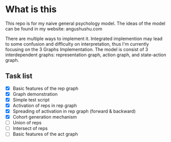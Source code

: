 # What is this

This repo is for my naive general psychology model. The ideas of the model can be found in my website: angushushu.com

There are multiple ways to implement it. Integrated implemention may lead to some confusion and difficulty on interpretation, thus I'm currently focusing on the 3 Graphs Implementation. The model is consist of 3 interdependent graphs: representation graph, action graph, and state-action graph.

## Task list
- [x] Basic features of the rep graph
- [x] Graph demonstration
- [x] Simple test script
- [x] Activation of reps in rep graph
- [x] Spreading of activation in rep graph (forward & backward)
- [x] Cohort generation mechanism
- [ ] Union of reps
- [ ] Intersect of reps
- [ ] Basic features of the act graph

